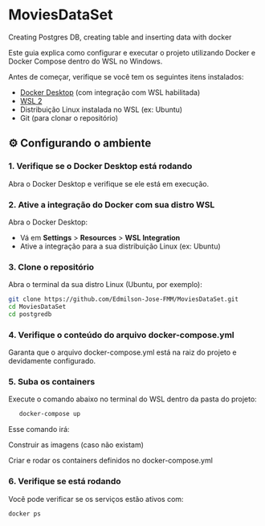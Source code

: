# MoviesDataSet
Creating Postgres DB, creating table and inserting data with docker 

Este guia explica como configurar e executar o projeto utilizando Docker e Docker Compose dentro do WSL no Windows.

Antes de começar, verifique se você tem os seguintes itens instalados:

- [Docker Desktop](https://www.docker.com/products/docker-desktop/) (com integração com WSL habilitada)
- [WSL 2](https://learn.microsoft.com/pt-br/windows/wsl/install)
- Distribuição Linux instalada no WSL (ex: Ubuntu)
- Git (para clonar o repositório)

## ⚙️ Configurando o ambiente

### 1. Verifique se o Docker Desktop está rodando
Abra o Docker Desktop e verifique se ele está em execução.

### 2. Ative a integração do Docker com sua distro WSL
Abra o Docker Desktop:

- Vá em **Settings** > **Resources** > **WSL Integration**
- Ative a integração para a sua distribuição Linux (ex: Ubuntu)

### 3. Clone o repositório

Abra o terminal da sua distro Linux (Ubuntu, por exemplo):

```bash
git clone https://github.com/Edmilson-Jose-FMM/MoviesDataSet.git
cd MoviesDataSet
cd postgredb
```
### 4. Verifique o conteúdo do arquivo docker-compose.yml
Garanta que o arquivo docker-compose.yml está na raiz do projeto e devidamente configurado.

### 5. Suba os containers
Execute o comando abaixo no terminal do WSL dentro da pasta do projeto:
```bash
   docker-compose up 
```
Esse comando irá:

Construir as imagens (caso não existam)

Criar e rodar os containers definidos no docker-compose.yml

### 6. Verifique se está rodando
Você pode verificar se os serviços estão ativos com:
```bash
docker ps
```

